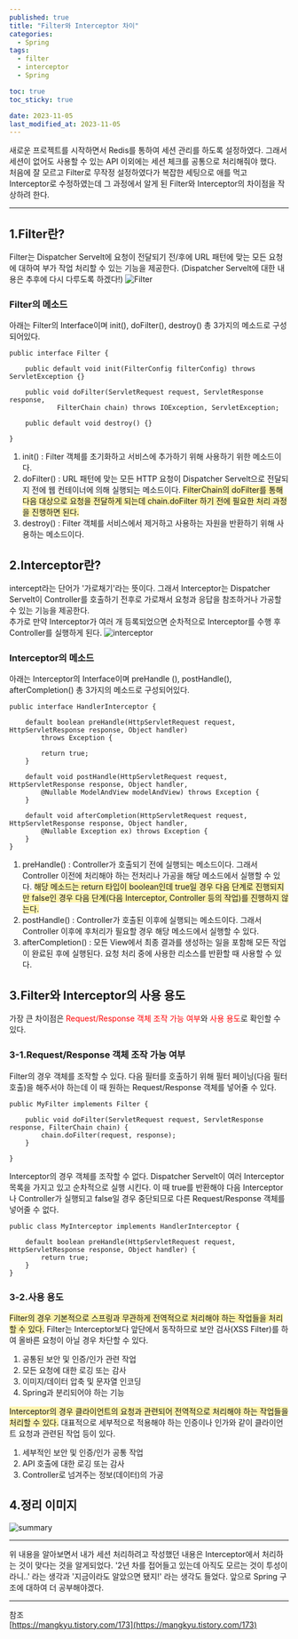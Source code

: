 ```yaml
---
published: true
title: "Filter와 Interceptor 차이"
categories:
  - Spring
tags:
  - filter
  - interceptor
  - Spring

toc: true
toc_sticky: true

date: 2023-11-05
last_modified_at: 2023-11-05
---
```


새로운 프로젝트를 시작하면서 Redis를 통하여 세션 관리를 하도록 설정하였다. 그래서 세션이 없어도 사용할 수 있는 API 이외에는 세션 체크를 공통으로 처리해줘야 했다. <br>
처음에 잘 모르고 Filter로 무작정 설정하였다가 복잡한 세팅으로 애를 먹고 Interceptor로 수정하였는데 그 과정에서 알게 된 Filter와 Interceptor의 차이점을 작상하려 한다.

---

## 1.Filter란?
Filter는 Dispatcher Servelt에 요청이 전달되기 전/후에 URL 패턴에 맞는 모든 요청에 대하여 부가 작업 처리할 수 있는 기능을 제공한다. (Dispatcher Servelt에 대한 내용은 추후에 다시 다루도록 하겠다!)
![Filter](https://github.com/yuna1313/yuna1313.github.io/assets/93983333/b8510a9c-27e6-4a9d-a389-8373025867c0)

### Filter의 메소드
아래는 Filter의 Interface이며 init(), doFilter(), destroy() 총 3가지의 메소드로 구성되어있다.
```
public interface Filter {

    public default void init(FilterConfig filterConfig) throws ServletException {}
    
    public void doFilter(ServletRequest request, ServletResponse response,
            FilterChain chain) throws IOException, ServletException;
            
    public default void destroy() {}

}
```
1. init() : Filter 객체를 초기화하고 서비스에 추가하기 위해 사용하기 위한 메소드이다.
2. doFilter() : URL 패턴에 맞는 모든 HTTP 요청이 Dispatcher Servelt으로 전달되지 전에 웹 컨테이너에 의해 실행되는 메소드이다. <span style='background-color: #fff5b1'>FilterChain의 doFilter를 통해 다음 대상으로 요청을 전달하게 되는데 chain.doFilter 하기 전에 필요한 처리 과정을 진행하면 된다.</span>
3. destroy() : Filter 객체를 서비스에서 제거하고 사용하는 자원을 반환하기 위해 사용하는 메소드이다.

## 2.Interceptor란?
intercept라는 단어가 '가로채기'라는 뜻이다. 그래서 Interceptor는 Dispatcher Servelt이 Controller를 호출하기 전후로 가로채서 요청과 응답을 참조하거나 가공할 수 있는 기능을 제공한다.<br>
추가로 만약 Interceptor가 여러 개 등록되었으면 순차적으로 Interceptor를 수행 후 Controller를 실행하게 된다.
![interceptor](https://github.com/yuna1313/yuna1313.github.io/assets/93983333/42f8b801-d647-4737-9b74-6e4531a87198)

### Interceptor의 메소드
아래는 Interceptor의 Interface이며 preHandle (), postHandle(), afterCompletion() 총 3가지의 메소드로 구성되어있다.
```
public interface HandlerInterceptor {

    default boolean preHandle(HttpServletRequest request, HttpServletResponse response, Object handler)
        throws Exception {
        
        return true;
    }

    default void postHandle(HttpServletRequest request, HttpServletResponse response, Object handler,
        @Nullable ModelAndView modelAndView) throws Exception {
    }

    default void afterCompletion(HttpServletRequest request, HttpServletResponse response, Object handler,
        @Nullable Exception ex) throws Exception {
    }
}
```
1. preHandle() : Controller가 호출되기 전에 실행되는 메소드이다. 그래서 Controller 이전에 처리해야 하는 전처리나 가공을 해당 메소드에서 실행할 수 있다. <span style='background-color: #fff5b1'>해당 메소드는 return 타입이 boolean인데 true일 경우 다음 단계로 진행되지만 false인 경우 다음 단계(다음 Interceptor, Controller 등의 작업)를 진행하지 않는다. </span>
2. postHandle() : Controller가 호출된 이후에 실행되는 메소드이다. 그래서 Controller 이후에 후처리가 필요할 경우 해당 메소드에서 실행할 수 있다.
3. afterCompletion() : 모든 View에서 최종 결과를 생성하는 일을 포함해 모든 작업이 완료된 후에 실행된다. 요청 처리 중에 사용한 리소스를 반환할 때 사용할 수 있다.

## 3.Filter와 Interceptor의 사용 용도
가장 큰 차이점은 <span style='color: red'>Request/Response 객체 조작 가능 여부</span>와 <span style='color: red'>사용 용도</span>로 확인할 수 있다.

### 3-1.Request/Response 객체 조작 가능 여부
Filter의 경우 객체를 조작할 수 있다. 다음 필터를 호출하기 위해 필터 페이닝(다음 필터 호출)을 해주서야 하는데 이 때 원하는 Request/Response 객체를 넣어줄 수 있다.
```
public MyFilter implements Filter {

    public void doFilter(ServletRequest request, ServletResponse response, FilterChain chain) {
        chain.doFilter(request, response);   
    }
    
}
```
Interceptor의 경우 객체를 조작할 수 없다. Dispatcher Servelt이 여러 Interceptor 목록을 가지고 있고 순차적으로 실행 시킨다. 이 때 true를 반환해야 다음 Interceptor나 Controller가 실행되고 false일 경우 중단되므로 다른 Request/Response 객체를 넣어줄 수 없다.
```
public class MyInterceptor implements HandlerInterceptor {

    default boolean preHandle(HttpServletRequest request, HttpServletResponse response, Object handler) {
        return true;
    }
}
```

### 3-2.사용 용도
<span style='background-color: #fff5b1'>Filter의 경우 기본적으로 스프링과 무관하게 전역적으로 처리해야 하는 작업들을 처리할 수 있다.</span>
Filter는 Interceptor보다 앞단에서 동작하므로 보안 검사(XSS Filter)를 하여 올바른 요청이 아닐 경우 차단할 수 있다.
1. 공통된 보안 및 인증/인가 관련 작업
2. 모든 요청에 대한 로깅 또는 감사
3. 이미지/데이터 압축 및 문자열 인코딩
4. Spring과 분리되어야 하는 기능

<span style='background-color: #fff5b1'>Interceptor의 경우 클라이언트의 요청과 관련되어 전역적으로 처리해야 하는 작업들을 처리할 수 있다.</span> 대표적으로 세부적으로 적용해야 하는 인증이나 인가와 같이 클라이언트 요청과 관련된 작업 등이 있다.
1. 세부적인 보안 및 인증/인가 공통 작업
2. API 호출에 대한 로깅 또는 감사
3. Controller로 넘겨주는 정보(데이터)의 가공

## 4.정리 이미지
![summary](https://github.com/yuna1313/yuna1313.github.io/assets/93983333/cd71c929-1b10-40ac-9264-278dbab76f11)

---

위 내용을 알아보면서 내가 세션 처리하려고 작성했던 내용은 Interceptor에서 처리하는 것이 맞다는 것을 알게되었다. '2년 차를 접어들고 있는데 아직도 모르는 것이 투성이라니..' 라는 생각과 '지금이라도 알았으면 됐지!' 라는 생각도 들었다. 앞으로 Spring 구조에 대하여 더 공부해야겠다.

---

참조<br>
[https://mangkyu.tistory.com/173](https://mangkyu.tistory.com/173)<br>